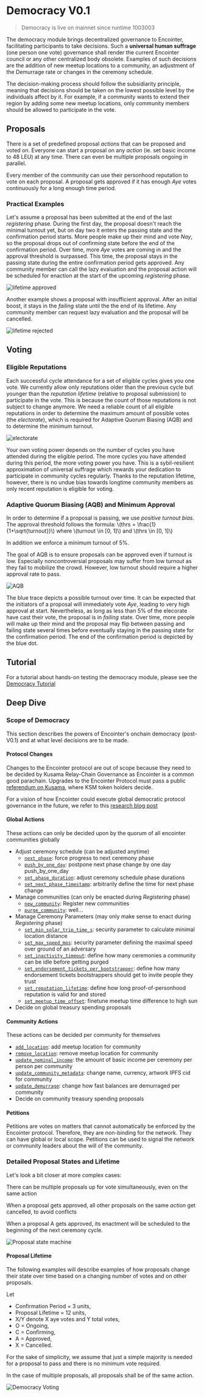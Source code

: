 # Democracy V0.1

> Democracy is live on mainnet since runtime 1003003

The democracy module brings decentralized governance to Encointer, facilitating participants to take decisions. Such a **universal human suffrage** (one person one vote) governance shall render the current Encointer council or any other centralized body obsolete. Examples of such decisions are the addition of new meetup locations to a community, an adjustment of the Demurrage rate or changes in the ceremony schedule.

The decision-making process should follow the subsidiarity principle, meaning that decisions should be taken on the lowest possible level by the individuals affect by it. For example, if a community wants to extend their region by adding some new meetup locations, only community members should be allowed to participate in the vote.

## Proposals

There is a set of predefined proposal _actions_ that can be proposed and voted on. Everyone can start a proposal on any _action_ (ie. set basic income to 48 LEU) at any time. There can even be multiple proposals ongoing in parallel.

Every member of the community can use their personhood reputation to vote on each proposal. A proposal gets approved if it has enough *Aye* votes continuously for a long enough time period.

### Practical Examples

Let's assume a proposal has been submitted at the end of the last *registering* phase. During the first day, the proposal doesn't reach the minimal turnout yet, but on day two it enters the passing state and the confirmation period starts. More people make up their mind and vote *Nay*, so the proposal drops out of confirming state before the end of the confirmation period. Over time, more *Aye* votes are coming in and the approval threshold is surpassed. This time, the proposal stays in the passing state during the entire confirmation period gets approved. 
Any community member can call the lazy evaluation and the proposal action will be scheduled for enaction at the start of the upcoming *registering* phase. 

![lifetime approved](./fig/democracy-proposal-lifetime-approved.drawio.svg)

Another example shows a proposal with insufficient approval. After an initial boost, it stays in the *failing* state until the the end of its lifetime. Any community member can request lazy evaluation and the proposal will be cancelled.

![lifetime rejected](./fig/democracy-proposal-lifetime-rejected.drawio.svg)

## Voting

### Eligible Reputations

Each successful cycle attendance for a set of eligible cycles gives you one vote. We currently allow only reputations older than the previous cycle but younger than the *reputation lifetime* (relative to proposal submission) to participate in the vote. This is because the count of those reputations is not subject to change anymore. We need a reliable count of all eligible reputations in order to determine the maximum amount of possible votes (the *electorate*), which is required for Adaptive Quorum Biasing (AQB) and to determine the minimum turnout. 

![electorate](./fig/democracy-electorate.drawio.svg)

Your own voting power depends on the number of cycles you have attended during the eligible period. The more cycles you have attended during this period, the more voting power you have. This is a sybil-resilient approximation of universal suffrage which rewards your dedication to participate in community cycles regularly. Thanks to the reputation lifetime, however, there is no undue bias towards longtime community members as only recent reputation is eligible for voting. 

### Adaptive Quorum Biasing (AQB) and Minimum Approval

In order to determine if a proposal is passing, we use *positive turnout bias*. The approval threshold follows the formula: \\(thrs = \frac{1}{1+\sqrt{turnout}}\\) where \\(turnout \in [0, 1]\\) and \\(thrs \in [0, 1]\\)

In addition we enforce a minimum turnout of 5%.

The goal of AQB is to ensure proposals can be approved even if turnout is low. Especially noncontroversial proposals may suffer from low turnout as they fail to mobilize the crowd. However, low turnout should require a higher approval rate to pass.

![AQB](./fig/democracy-aqb.drawio.svg)

The blue trace depicts a possible turnout over time. It can be expected that the initiators of a proposal will immediately vote *Aye*, leading to very high approval at start. Nevertheless, as long as less than 5% of the elecorate have cast their vote, the proposal is in *failing* state. Over time, more people will make up their mind and the proposal may flip between passing and failing state several times before eventually staying in the passing state for the confirmation period. The end of the confirmation period is depicted by the blue dot.  

## Tutorial

For a tutorial about hands-on testing the democracy module, please see the [Democracy Tutorial](./tutorials-democracy.md)

## Deep Dive

### Scope of Democracy

This section describes the powers of Encointer's onchain democracy (post-V0.1) and at what level decisions are to be made.

#### Protocol Changes

Changes to the Encointer protocol are out of scope because they need to be decided by Kusama Relay-Chain Governance as Encointer is a common good parachain. Upgrades to the Encointer Protocol must pass a public [referendum on Kusama](https://guide.kusama.network/docs/learn-governance/#referenda), where KSM token holders decide.

For a vision of how Encointer could execute global democratic protocol governance in the future, we refer to this [research blog post](https://encointer.org/towards-a-global-web-of-trust-for-web3-voting/)

#### Global Actions

These actions can only be decided upon by the quorum of all encointer communities globally

-   Adjust ceremony schedule (can be adjusted anytime)
    -   [`next_phase`](https://github.com/encointer/pallets/blob/91cbd7c9c0d47c4a80c096d3b2b501625a6bb724/scheduler/src/lib.rs#L151): force progress to next ceremony phase
    -   [`push_by_one_day`](push_by_one_day): postpone next phase change by one day push_by_one_day
    -   [`set_phase_duration`](https://github.com/encointer/pallets/blob/91cbd7c9c0d47c4a80c096d3b2b501625a6bb724/scheduler/src/lib.rs#L173): adjust ceremony schedule phase durations
    -   [`set_next_phase_timestamp`](https://github.com/encointer/pallets/blob/91cbd7c9c0d47c4a80c096d3b2b501625a6bb724/scheduler/src/lib.rs#L184): arbitrarily define the time for next phase change
-   Manage communities (can only be enacted during _Registering_ phase)
    -   [`new_community`](https://github.com/encointer/pallets/blob/91cbd7c9c0d47c4a80c096d3b2b501625a6bb724/communities/src/lib.rs#L76): Register new communities
    -   [`purge_community`](https://github.com/encointer/pallets/blob/91cbd7c9c0d47c4a80c096d3b2b501625a6bb724/communities/src/lib.rs#L299): well...
-   Manage Ceremony Parameters (may only make sense to enact during _Registering_ phase)
    -   [`set_min_solar_trip_time_s`](https://github.com/encointer/pallets/blob/91cbd7c9c0d47c4a80c096d3b2b501625a6bb724/communities/src/lib.rs#L279): security parameter to calculate minimal location distance
    -   [`set_max_speed_mps`](https://github.com/encointer/pallets/blob/91cbd7c9c0d47c4a80c096d3b2b501625a6bb724/communities/src/lib.rs#L289): security parameter defining the maximal speed over ground of an adversary
    -   [`set_inactivity_timeout`](https://github.com/encointer/pallets/blob/91cbd7c9c0d47c4a80c096d3b2b501625a6bb724/ceremonies/src/lib.rs#L386): define how many ceremonies a community can be idle before getting purged
    -   [`set_endorsement_tickets_per_bootstrapper`](https://github.com/encointer/pallets/blob/91cbd7c9c0d47c4a80c096d3b2b501625a6bb724/ceremonies/src/lib.rs#L396): define how many endorsement tickets bootstrappers should get to invite people they trust
    -   [`set_reputation_lifetime`](https://github.com/encointer/pallets/blob/91cbd7c9c0d47c4a80c096d3b2b501625a6bb724/ceremonies/src/lib.rs#L396): define how long proof-of-personhood reputation is valid for and stored
    -   [`set_meetup_time_offset`](https://github.com/encointer/pallets/blob/91cbd7c9c0d47c4a80c096d3b2b501625a6bb724/ceremonies/src/lib.rs#L396): finetune meetup time difference to high sun
-   Decide on global treasury spending proposals

#### Community Actions

These actions can be decided per community for themselves

-   [`add_location`](https://github.com/encointer/pallets/blob/91cbd7c9c0d47c4a80c096d3b2b501625a6bb724/communities/src/lib.rs#L143): add meetup location for community
-   [`remove_location`](https://github.com/encointer/pallets/blob/91cbd7c9c0d47c4a80c096d3b2b501625a6bb724/communities/src/lib.rs#L189): remove meetup location for community
-   [`update_nominal_income`](https://github.com/encointer/pallets/blob/91cbd7c9c0d47c4a80c096d3b2b501625a6bb724/communities/src/lib.rs#L258): the amount of basic income per ceremony per person per community
-   [`update_community_metadata`](https://github.com/encointer/pallets/blob/91cbd7c9c0d47c4a80c096d3b2b501625a6bb724/communities/src/lib.rs#L214): change name, currency, artwork IPFS cid for community
-   [`update_demurrage`](https://github.com/encointer/pallets/blob/91cbd7c9c0d47c4a80c096d3b2b501625a6bb724/communities/src/lib.rs#L238): change how fast balances are demurraged per community
-   Decide on community treasury spending proposals

#### Petitions

Petitions are votes on matters that cannot automatically be enforced by the Encointer protocol. Therefore, they are non-binding for the network. They can have global or local scope. Petitions can be used to signal the network or community leaders about the will of the community.


### Detailed Proposal States and Lifetime

Let's look a bit closer at more complex cases:

There can be multiple proposals up for vote simultaneously, even on the same action

When a proposal gets approved, all other proposals on the same _action_ get cancelled, to avoid conflicts

When a proposal A gets approved, its enactment will be scheduled to the beginning of the next ceremony cycle. 

![Proposal state machine](./fig/democracy-proposal-state-machine.drawio.svg)

#### Proposal Lifetime

The following examples will describe examples of how proposals change their state over time based on a changing number of votes and on other proposals.

Let

-   Confirmation Period = 3 units,
-   Proposal Lifetime = 12 units,
-   X/Y denote X aye votes and Y total votes,
-   O = Ongoing,
-   C = Confirming,
-   A = Approved,
-   X = Cancelled.

For the sake of simplicity, we assume that just a simple majority is needed for a proposal to pass and there is no minimum vote required.

In the case of multiple proposals, all proposals shall be of the same action.

![Democracy Voting](./fig/democracy-voting.drawio.svg)


